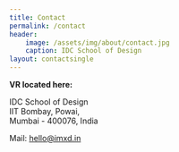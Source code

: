 ```yaml
---
title: Contact
permalink: /contact
header:
    image: /assets/img/about/contact.jpg
    caption: IDC School of Design
layout: contactsingle
---
```


<!--
<figure class="align-center" style="width:100%;">
  <img src="{{ site.url }}{{ site.baseurl }}/assets/img/about/contact.jpg" alt="contact_banner">
</figure> 
-->

**VR located here:**

IDC School of Design  
IIT Bombay, Powai,  
Mumbai - 400076, India  

Mail: <a href="mailto:hello@imxd.in?subject=Hello IMXD team!">hello@imxd.in</a>
